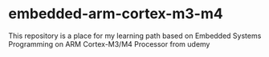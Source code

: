 # embedded-arm-cortex-m3-m4
This repository is a place for my learning path based on Embedded Systems Programming on ARM Cortex-M3/M4 Processor from udemy
